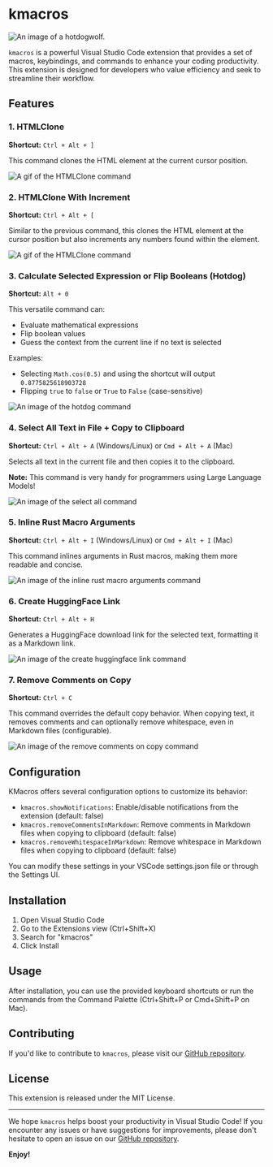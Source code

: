# kmacros

![An image of a hotdogwolf.](https://cringe.live/images/kmacros/hotdogwolf.png)

`kmacros` is a powerful Visual Studio Code extension that provides a set of macros, keybindings, and commands to enhance your coding productivity. This extension is designed for developers who value efficiency and seek to streamline their workflow.

## Features

### 1. HTMLClone

**Shortcut:** `Ctrl + Alt + ]`

This command clones the HTML element at the current cursor position.

![A gif of the HTMLClone command](https://cringe.live/images/kmacros/htmlclone_without_increment.gif)

### 2. HTMLClone With Increment

**Shortcut:** `Ctrl + Alt + [`

Similar to the previous command, this clones the HTML element at the cursor position but also increments any numbers found within the element.

![A gif of the HTMLClone command](https://cringe.live/images/kmacros/htmlclone_with_increment.gif)

### 3. Calculate Selected Expression or Flip Booleans (Hotdog)

**Shortcut:** `Alt + 0`

This versatile command can:

- Evaluate mathematical expressions
- Flip boolean values
- Guess the context from the current line if no text is selected

Examples:

- Selecting `Math.cos(0.5)` and using the shortcut will output `0.8775825618903728`
- Flipping `true` to `false` or `True` to `False` (case-sensitive)

![An image of the hotdog command](https://cringe.live/images/kmacros/hotdog-disposable.gif)

### 4. Select All Text in File + Copy to Clipboard

**Shortcut:** `Ctrl + Alt + A` (Windows/Linux) or `Cmd + Alt + A` (Mac)

Selects all text in the current file and then copies it to the clipboard.

**Note:** This command is very handy for programmers using Large Language Models!

![An image of the select all command](https://cringe.live/images/selectall-copy.gif)

### 5. Inline Rust Macro Arguments

**Shortcut:** `Ctrl + Alt + I` (Windows/Linux) or `Cmd + Alt + I` (Mac)

This command inlines arguments in Rust macros, making them more readable and concise.

![An image of the inline rust macro arguments command](https://cringe.live/images/kmacros/inline-arguments.gif)

### 6. Create HuggingFace Link

**Shortcut:** `Ctrl + Alt + H`

Generates a HuggingFace download link for the selected text, formatting it as a Markdown link.

![An image of the create huggingface link command](https://cringe.live/images/kmacros/hf-link.gif)

### 7. Remove Comments on Copy

**Shortcut:** `Ctrl + C`

This command overrides the default copy behavior. When copying text, it removes comments and can optionally remove whitespace, even in Markdown files (configurable).

![An image of the remove comments on copy command](https://cringe.live/images/kmacros/copy-nocomments.gif)

## Configuration

KMacros offers several configuration options to customize its behavior:

- `kmacros.showNotifications`: Enable/disable notifications from the extension (default: false)
- `kmacros.removeCommentsInMarkdown`: Remove comments in Markdown files when copying to clipboard (default: false)
- `kmacros.removeWhitespaceInMarkdown`: Remove whitespace in Markdown files when copying to clipboard (default: false)

You can modify these settings in your VSCode settings.json file or through the Settings UI.

## Installation

1. Open Visual Studio Code
2. Go to the Extensions view (Ctrl+Shift+X)
3. Search for "kmacros"
4. Click Install

## Usage

After installation, you can use the provided keyboard shortcuts or run the commands from the Command Palette (Ctrl+Shift+P or Cmd+Shift+P on Mac).

## Contributing

If you'd like to contribute to `kmacros`, please visit our [GitHub repository](https://github.com/ka-de/kmacros).

## License

This extension is released under the MIT License.

---

We hope `kmacros` helps boost your productivity in Visual Studio Code! If you encounter any issues or have suggestions for improvements, please don't hesitate to open an issue on our [GitHub repository](https://github.com/ka-de/kmacros).

**Enjoy!**
